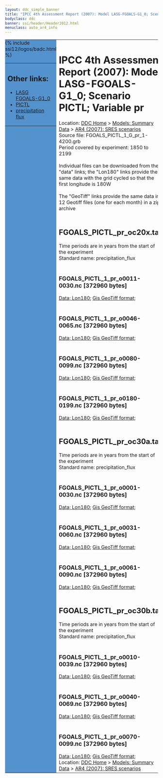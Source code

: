 ```yaml
---
layout: ddc_simple_banner
title: "IPCC 4th Assessment Report (2007): Model LASG-FGOALS-G1_0; Scenario PICTL; Variable pr"
bodyclass: ddc
banner: ssi/header/Header2012.html
menuclass: auto_ar4_info
---
```



<table width="100%" border="0" cellspacing="0" cellpadding="0" style="border-collapse: collapse;">
<tr style="margin:0;padding:0;border:0;">
<td style="margin:0;padding:0;border:0;height:1pt;width:150pt;background:#5492CD;" valign="top" >

<div id="lh-col2" class="auto_ar4_info">
<table class="menumain" bgcolor="#5492CD" cellspacing="0" width="100%" border="0">
<tr><td>
<h2> Other links:</h2>
<ul>
<li><a href="/auto/ar4/model-LASG-FGOALS-G1_0.html">LASG<br/>FGOALS-G1_0</a></li>
<li><a href="/auto/ar4/scenario-PICTL.html">PICTL</a></li>
<li><a href="/auto/ar4/var-precipitation_flux.html">precipitation flux</a></li>
</ul>
</td></tr>
{% include ssi12/logos/badc.html %}
</table>
</div>
</td>
<td><h1>IPCC 4th Assessment Report (2007): Model LASG-FGOALS-G1_0; Scenario PICTL; Variable pr</h1>

<!-- Breadcrumb1 -->
<div id="breadcrumb1" align="left">
Location: <a href="/index.html">DDC Home</a> > <a href="/sim/gcm_clim/">Models: Summary Data</a>
> <a href="/sim/gcm_clim/SRES_AR4/index.html">AR4 (2007): SRES scenarios</a>
</div>
<!-- End of Breadcrumb1 -->Source file: FGOALS_PICTL_1_G_pr_1-4200.grb
<br/>
Period covered by experiment: 1850 to 2199<br/>
<br/>Individual files can be downloaded from the "data" links; the "Lon180" links provide the same data
         with the grid cycled so that the first longitude is 180W<br/>
<br/>The "GeoTiff" links provide the same data in 12 Geotiff files (one for each month)
          in a zip archive<br/>
<br/><h2>FGOALS_PICTL_pr_oc20x.tar</h2>
Time periods are in years from the start of the experiment<br/>
Standard name: precipitation_flux<br>
<br/><h3>FGOALS_PICTL_1_pr_o0011-0030.nc [372960 bytes]</h3>
<a href="/cgi-bin/downl/ar4_nc/pr/FGOALS_PICTL_1_pr_o0011-0030.nc">Data; </a><a href="/cgi-bin/downl/ar4_nc/pr/FGOALS_PICTL_1_pr_o0011-0030.cyto180.nc"> Lon180</a>; <a href="/cgi-bin/downl/ar4_tif/pr/FGOALS_PICTL_1_pr_o0011-0030.zip">Gis GeoTiff format; </a><br/>
<br/><h3>FGOALS_PICTL_1_pr_o0046-0065.nc [372960 bytes]</h3>
<a href="/cgi-bin/downl/ar4_nc/pr/FGOALS_PICTL_1_pr_o0046-0065.nc">Data; </a><a href="/cgi-bin/downl/ar4_nc/pr/FGOALS_PICTL_1_pr_o0046-0065.cyto180.nc"> Lon180</a>; <a href="/cgi-bin/downl/ar4_tif/pr/FGOALS_PICTL_1_pr_o0046-0065.zip">Gis GeoTiff format; </a><br/>
<br/><h3>FGOALS_PICTL_1_pr_o0080-0099.nc [372960 bytes]</h3>
<a href="/cgi-bin/downl/ar4_nc/pr/FGOALS_PICTL_1_pr_o0080-0099.nc">Data; </a><a href="/cgi-bin/downl/ar4_nc/pr/FGOALS_PICTL_1_pr_o0080-0099.cyto180.nc"> Lon180</a>; <a href="/cgi-bin/downl/ar4_tif/pr/FGOALS_PICTL_1_pr_o0080-0099.zip">Gis GeoTiff format; </a><br/>
<br/><h3>FGOALS_PICTL_1_pr_o0180-0199.nc [372960 bytes]</h3>
<a href="/cgi-bin/downl/ar4_nc/pr/FGOALS_PICTL_1_pr_o0180-0199.nc">Data; </a><a href="/cgi-bin/downl/ar4_nc/pr/FGOALS_PICTL_1_pr_o0180-0199.cyto180.nc"> Lon180</a>; <a href="/cgi-bin/downl/ar4_tif/pr/FGOALS_PICTL_1_pr_o0180-0199.zip">Gis GeoTiff format; </a><br/>
<br/><h2>FGOALS_PICTL_pr_oc30a.tar</h2>
Time periods are in years from the start of the experiment<br/>
Standard name: precipitation_flux<br>
<br/><h3>FGOALS_PICTL_1_pr_o0001-0030.nc [372960 bytes]</h3>
<a href="/cgi-bin/downl/ar4_nc/pr/FGOALS_PICTL_1_pr_o0001-0030.nc">Data; </a><a href="/cgi-bin/downl/ar4_nc/pr/FGOALS_PICTL_1_pr_o0001-0030.cyto180.nc"> Lon180</a>; <a href="/cgi-bin/downl/ar4_tif/pr/FGOALS_PICTL_1_pr_o0001-0030.zip">Gis GeoTiff format; </a><br/>
<br/><h3>FGOALS_PICTL_1_pr_o0031-0060.nc [372960 bytes]</h3>
<a href="/cgi-bin/downl/ar4_nc/pr/FGOALS_PICTL_1_pr_o0031-0060.nc">Data; </a><a href="/cgi-bin/downl/ar4_nc/pr/FGOALS_PICTL_1_pr_o0031-0060.cyto180.nc"> Lon180</a>; <a href="/cgi-bin/downl/ar4_tif/pr/FGOALS_PICTL_1_pr_o0031-0060.zip">Gis GeoTiff format; </a><br/>
<br/><h3>FGOALS_PICTL_1_pr_o0061-0090.nc [372960 bytes]</h3>
<a href="/cgi-bin/downl/ar4_nc/pr/FGOALS_PICTL_1_pr_o0061-0090.nc">Data; </a><a href="/cgi-bin/downl/ar4_nc/pr/FGOALS_PICTL_1_pr_o0061-0090.cyto180.nc"> Lon180</a>; <a href="/cgi-bin/downl/ar4_tif/pr/FGOALS_PICTL_1_pr_o0061-0090.zip">Gis GeoTiff format; </a><br/>
<br/><h2>FGOALS_PICTL_pr_oc30b.tar</h2>
Time periods are in years from the start of the experiment<br/>
Standard name: precipitation_flux<br>
<br/><h3>FGOALS_PICTL_1_pr_o0010-0039.nc [372960 bytes]</h3>
<a href="/cgi-bin/downl/ar4_nc/pr/FGOALS_PICTL_1_pr_o0010-0039.nc">Data; </a><a href="/cgi-bin/downl/ar4_nc/pr/FGOALS_PICTL_1_pr_o0010-0039.cyto180.nc"> Lon180</a>; <a href="/cgi-bin/downl/ar4_tif/pr/FGOALS_PICTL_1_pr_o0010-0039.zip">Gis GeoTiff format; </a><br/>
<br/><h3>FGOALS_PICTL_1_pr_o0040-0069.nc [372960 bytes]</h3>
<a href="/cgi-bin/downl/ar4_nc/pr/FGOALS_PICTL_1_pr_o0040-0069.nc">Data; </a><a href="/cgi-bin/downl/ar4_nc/pr/FGOALS_PICTL_1_pr_o0040-0069.cyto180.nc"> Lon180</a>; <a href="/cgi-bin/downl/ar4_tif/pr/FGOALS_PICTL_1_pr_o0040-0069.zip">Gis GeoTiff format; </a><br/>
<br/><h3>FGOALS_PICTL_1_pr_o0070-0099.nc [372960 bytes]</h3>
<a href="/cgi-bin/downl/ar4_nc/pr/FGOALS_PICTL_1_pr_o0070-0099.nc">Data; </a><a href="/cgi-bin/downl/ar4_nc/pr/FGOALS_PICTL_1_pr_o0070-0099.cyto180.nc"> Lon180</a>; <a href="/cgi-bin/downl/ar4_tif/pr/FGOALS_PICTL_1_pr_o0070-0099.zip">Gis GeoTiff format; </a><br/>
<!-- Breadcrumb2 -->
<div id="breadcrumb2" align="left">
Location: <a href="/index.html">DDC Home</a> > <a href="/sim/gcm_clim/">Models: Summary Data</a>
> <a href="/sim/gcm_clim/SRES_AR4/index.html">AR4 (2007): SRES scenarios</a>
</div>
<!-- End of Breadcrumb2 --></td></tr></table>
